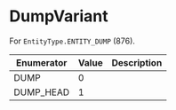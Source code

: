 # DumpVariant

For `EntityType.ENTITY_DUMP` (876). 

| Enumerator | Value | Description |
| - | - | - |
| DUMP | 0 |  |
| DUMP_HEAD | 1 |  |
